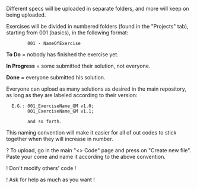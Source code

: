 Different specs will be uploaded in separate folders, and more will keep on being uploaded.

Exercises will be divided in numbered folders (found in the "Projects" tab), starting from 001 (basics), in the following format:

            001 - NameOfExercise
            
**To Do** = nobody has finished the exercise yet.

**In Progress** = some submitted their solution, not everyone.

**Done** = everyone submitted his solution.




Everyone can upload as many solutions as desired in the main repository, as long as they are labeled according to their version:

      E.G.: 001_ExerciseName_GM v1.0;
            001_ExerciseName_GM v1.1;
      
            and so forth.
            
This naming convention will make it easier for all of out codes to stick together when they will increase in number.



? To upload, go in the main "<> Code" page and press on "Create new file". Paste your come and name it according to the above convention. 
     
     
   ! Don't modify others' code !

   ! Ask for help as much as you want !
